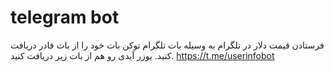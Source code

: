 # telegram bot

فرستادن قیمت دلار در تلگرام به وسیله بات تلگرام
توکن بات خود را از بات فادر دریافت کنید.
یوزر آیدی رو هم از بات زیر دریافت کنید.
https://t.me/userinfobot
